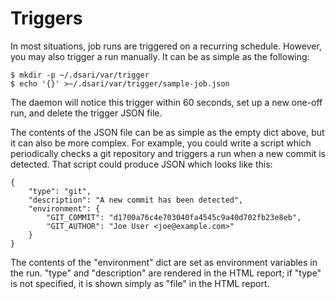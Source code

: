 # Triggers

In most situations, job runs are triggered on a recurring schedule.
However, you may also trigger a run manually.
It can be as simple as the following:

```
$ mkdir -p ~/.dsari/var/trigger
$ echo '{}' >~/.dsari/var/trigger/sample-job.json
```

The daemon will notice this trigger within 60 seconds, set up a new one-off run, and delete the trigger JSON file.

The contents of the JSON file can be as simple as the empty dict above, but it can also be more complex.
For example, you could write a script which periodically checks a git repository and triggers a run when a new commit is detected.
That script could produce JSON which looks like this:

```
{
    "type": "git",
    "description": "A new commit has been detected",
    "environment": {
        "GIT_COMMIT": "d1700a76c4e703040fa4545c9a40d702fb23e8eb",
        "GIT_AUTHOR": "Joe User <joe@example.com>"
    }
}
```

The contents of the "environment" dict are set as environment variables in the run.
"type" and "description" are rendered in the HTML report; if "type" is not specified, it is shown simply as "file" in the HTML report.
